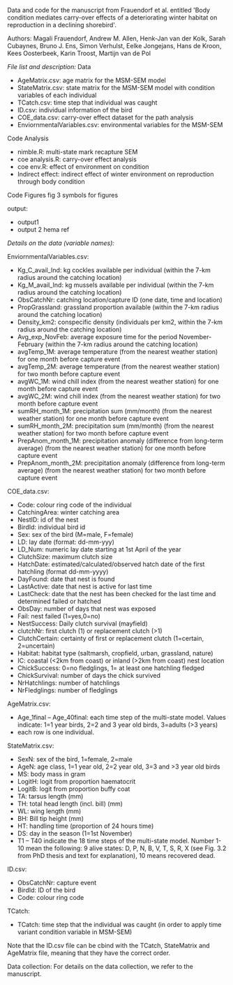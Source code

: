 Data and code for the manuscript from Frauendorf et al. entitled 'Body condition mediates carry-over effects of a deteriorating winter habitat on reproduction in a declining shorebird'. 

Authors:
Magali Frauendorf, Andrew M. Allen, Henk-Jan van der Kolk, Sarah Cubaynes, Bruno J. Ens, Simon Verhulst, Eelke Jongejans, Hans de Kroon, Kees Oosterbeek, Karin Troost, Martijn van de Pol

*File list and description:*
Data
- AgeMatrix.csv: age matrix for the MSM-SEM model
- StateMatrix.csv: state matrix for the MSM-SEM model with condition variables of each individual
- TCatch.csv: time step that individual was caught
- ID.csv: individual information of the bird
- COE_data.csv: carry-over effect dataset for the path analysis
- EnviornmentalVariables.csv: environmental variables for the MSM-SEM

Code Analysis
- nimble.R: multi-state mark recapture SEM
- coe analysis.R: carry-over effect analysis
- coe env.R: effect of environment on condition
- Indirect effect: indirect effect of winter environment on reproduction through body condition


Code Figures
fig 3 
symbols for figures


output:
- output1
- output 2 hema ref
  

*Details on the data (variable names):*

EnviornmentalVariables.csv:
- Kg_C_avail_Ind: kg cockles available per individual (within the 7-km radius around the catching location)
- Kg_M_avail_Ind: kg mussels available per individual (within the 7-km radius around the catching location)
- ObsCatchNr: catching location/capture ID (one date, time and location)
- PropGrassland: grassland proportion available (within the 7-km radius around the catching location)
- Density_km2: conspecific density (individuals per km2, within the 7-km radius around the catching location)
- Avg_exp_NovFeb: average exposure time for the period November-February (within the 7-km radius around the catching location)
- avgTemp_1M: average temperature (from the nearest weather station) for one month before capture event
- avgTemp_2M: average temperature (from the nearest weather station) for two month before capture event
- avgWC_1M: wind chill index (from the nearest weather station) for one month before capture event
- avgWC_2M: wind chill index (from the nearest weather station) for two month before capture event
- sumRH_month_1M: precipitation sum (mm/month) (from the nearest weather station) for one month before capture event
- sumRH_month_2M: precipitation sum (mm/month) (from the nearest weather station) for two month before capture event
- PrepAnom_month_1M: precipitation anomaly (difference from long-term average) (from the nearest weather station) for one month before capture event
- PrepAnom_month_2M: precipitation anomaly (difference from long-term average) (from the nearest weather station) for two month before capture event
  
COE_data.csv:
- Code: colour ring code of the individual
- CatchingArea: winter catching area
- NestID: id of the nest
- BirdId: individual bird id
- Sex: sex of the bird (M=male, F=female)
- LD: lay date (format: dd-mm-yyy)
- LD_Num: numeric lay date starting at 1st April of the year
- ClutchSize: maximum clutch size
- HatchDate: estimated/calculated/observed hatch date of the first hatchling (format dd-mm-yyyy)
- DayFound: date that nest is found
- LastActive: date that nest is active for last time
- LastCheck: date that the nest has been checked for the last time and determined failed or hatched
- ObsDay: number of days that nest was exposed
- Fail: nest failed (1=yes,0=no)
- NestSuccess: Daily clutch survival (mayfield)
- clutchNr: first clutch (1) or replacement clutch (>1)
- ClutchCertain: certainty of first or replacement clutch (1=certain, 2=uncertain)
- Habitat: habitat type (saltmarsh, cropfield, urban, grassland, nature)
- IC: coastal (<2km from coast) or inland (>2km from coast) nest location
- ChickSuccess: 0=no fledglings, 1= at least one hatchling fledged
- ChickSurvival: number of days the chick survived
- NrHatchlings: number of hatchlings
- NrFledglings: number of fledglings
  
AgeMatrix.csv:
- Age_1final – Age_40final: each time step of the multi-state model. Values indicate: 1=1 year birds, 2=2 and 3 year old birds, 3=adults (>3 years)
- each row is one individual.
  
StateMatrix.csv:
- SexN: sex of the bird, 1=female, 2=male
- AgeN: age class, 1=1 year old, 2=2 year old, 3=3 and >3 year old birds
- MS: body mass in gram
- LogitH: logit from proportion haematocrit
- LogitB: logit from proportion buffy coat
- TA: tarsus length (mm)
- TH: total head length (incl. bill) (mm)
- WL: wing length (mm)
- BH: Bill tip height (mm)
- HT: handling time (proportion of 24 hours time)
- DS: day in the season (1=1st November)
- T1 – T40 indicate the 18 time steps of the multi-state model. Number 1-10 mean the following: 9 alive states: D, P, N, B, V, T, S, R, X (see Fig. 3.2 from PhD thesis and text for explanation), 10 means recovered dead.
  
ID.csv:
- ObsCatchNr: capture event
- BirdId: ID of the bird
- Code: colour ring code
  
TCatch:
- TCatch: time step that the individual was caught (in order to apply time variant condition variable in MSM-SEM)

Note that the ID.csv file can be cbind with the TCatch, StateMatrix and AgeMatrix file, meaning that they have the correct order.

Data collection:
For details on the data collection, we refer to the manuscript.
